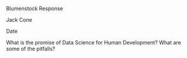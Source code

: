 Blumenstock Response

Jack Cone

Date

What is the promise of Data Science for Human Development? What are some of the pitfalls?
